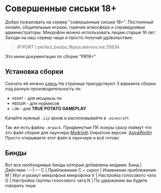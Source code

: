 # Cовершенные сиськи 18+
Добро пожаловать на сервер "совершенные сиськи 18+". Постоянный онлайн, общительные игроки, горячая атмосфера и справедливые администраторы. Микрофон можно использовать лицам старше 16 лет. Заходи на наш сервер чаще и просто получай удовольствие.
> IP:PORT | perfect_boobs_18plus.aternos.me:35934

Это мини документация по сборке "PB18+"
<br>
## Установка сборки
Скачать её можно [сдесь]()
На странице присудствуют 3 варианта сборки под разную производительность пк:
+ `HIGHT` - для мощнызь пк
+ `MEDIUM` - для нормисов
+ `LOW` - для **TRUE POTATO GAMEPLAY**

Качайте нужный `.zip` архив и распоковывайте в `.minecraft`<br>

Так же есть файлы `.mrpack`. Придвинутые ПК юзеры сразу поймут что это файл сборки для лаунчера [Modrinth](https://modrinth.com/app) (пиратскя версия: [AstralRinth](https://git.astralium.su/didirus/AstralRinth/releases))
Просто открываете этот файл в лаунчере и всё готово

## Бинды
Вот все необходимые бинды которые добавлены модами:
Бинд | Действие
---|---
C | Приближение
C + скрол | Изменение приближения
M | Мут и размут микрофона микрофона
V | Настройка голосового чата
G | Настройка группы голосового чата
N | По удержанию вы будете говорить тише
